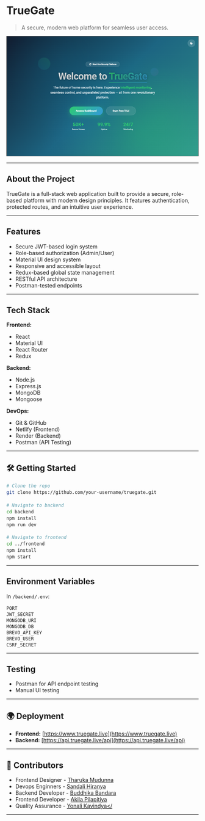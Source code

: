 # TrueGate
> A secure, modern web platform for seamless user access.

<img src = "./screenshots/homepage.PNG" alt = "Homepage Image">

---
## About the Project

TrueGate is a full-stack web application built to provide a secure, role-based platform with modern design principles. It features authentication, protected routes, and an intuitive user experience.

---

##  Features

-  Secure JWT-based login system
-  Role-based authorization (Admin/User)
-  Material UI design system
-  Responsive and accessible layout
-  Redux-based global state management
-  RESTful API architecture
-  Postman-tested endpoints

---

##  Tech Stack

**Frontend:**
- React
- Material UI
- React Router
- Redux

**Backend:**
- Node.js
- Express.js
- MongoDB
- Mongoose

**DevOps:**
- Git & GitHub
- Netlify (Frontend)
- Render (Backend)
- Postman (API Testing)

---

## 🛠 Getting Started

```bash
# Clone the repo
git clone https://github.com/your-username/truegate.git

# Navigate to backend
cd backend
npm install
npm run dev

# Navigate to frontend
cd ../frontend
npm install
npm start
```

---

## Environment Variables

In `/backend/.env`:

```env
PORT
JWT_SECRET
MONGODB_URI
MONGODB_DB
BREVO_API_KEY
BREVO_USER
CSRF_SECRET
```

---

##  Testing

-  Postman for API endpoint testing
-  Manual UI testing 

---

## 🌍 Deployment

- **Frontend:** [https://www.truegate.live](https://www.truegate.live)
- **Backend:** [https://api.truegate.live/api](https://api.truegate.live/api)
---

## 👥 Contributors

- Frontend Designer - <a href = "https://github.com/Tharuka621">Tharuka Mudunna</a>
- Devops Enginners - <a href = "https://github.com/shpeiris">Sandali Hiranya</a>
- Backend Developer - <a href = "https://github.com/budd9442">Buddhika Bandara</a>
- Frontend Developer - <a href = "https://github.com/akilapilapitiya">Akila Pilapitiya</a>
- Quality Assurance - <a href = "https://github.com/YonaliKavi">Yonali Kavindya</


---
